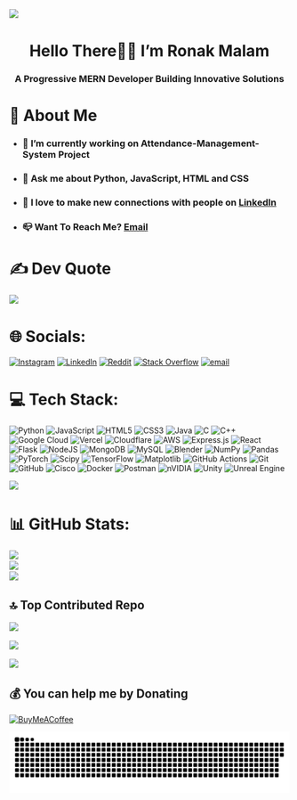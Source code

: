 ﻿<img src="https://www.canva.com/design/DAGggCgo1xM/L5y40EadpjnS0LBLqhn2hw/view"/>
<h1 align="center">Hello There👋🏻 I’m Ronak Malam</h1>
<h3 align="center">A Progressive MERN Developer Building Innovative Solutions</h3>

# 📝 About Me

- <h3>🔭 I’m currently working on Attendance-Management-System Project</h3>
- <h3>💬 Ask me about Python, JavaScript, HTML and CSS</h3>
- <h3>👯 I love to make new connections with people on <a href="https://www.linkedin.com/in/ronak-malam/">LinkedIn</a></h3>
- <h3>📪 Want To Reach Me? <a href="mailto:itzronakmalam94@gmail.com">Email</a></h3>


<!-- <p align="left"> <img src="https://komarev.com/ghpvc/?username=Ronakmalam333&label=Profile%20views&color=0e75b6&style=flat" alt="Ronakmalam333" /> </p> -->

# ✍️  Dev Quote
![](https://quotes-github-readme.vercel.app/api?type=horizontal&theme=tokyonight)

# 🌐 Socials:
[![Instagram](https://img.shields.io/badge/Instagram-%23E4405F.svg?logo=Instagram&logoColor=white)](https://instagram.com/thelifeof.maxx) [![LinkedIn](https://img.shields.io/badge/LinkedIn-%230077B5.svg?logo=linkedin&logoColor=white)](https://linkedin.com/in/ronak-malam) [![Reddit](https://img.shields.io/badge/Reddit-%23FF4500.svg?logo=Reddit&logoColor=white)](https://reddit.com/user/Itzz-Maxx-333) [![Stack Overflow](https://img.shields.io/badge/-Stackoverflow-FE7A16?logo=stack-overflow&logoColor=white)](https://stackoverflow.com/users/29850084) [![email](https://img.shields.io/badge/Email-D14836?logo=gmail&logoColor=white)](mailto:itzronakmalam94@gmail.com) 




# 💻 Tech Stack:
![Python](https://img.shields.io/badge/python-3670A0?style=for-the-badge&logo=python&logoColor=ffdd54) ![JavaScript](https://img.shields.io/badge/javascript-%23323330.svg?style=for-the-badge&logo=javascript&logoColor=%23F7DF1E) ![HTML5](https://img.shields.io/badge/html5-%23E34F26.svg?style=for-the-badge&logo=html5&logoColor=white) ![CSS3](https://img.shields.io/badge/css3-%231572B6.svg?style=for-the-badge&logo=css3&logoColor=white) ![Java](https://img.shields.io/badge/java-%23ED8B00.svg?style=for-the-badge&logo=openjdk&logoColor=white) ![C](https://img.shields.io/badge/c-%2300599C.svg?style=for-the-badge&logo=c&logoColor=white) ![C++](https://img.shields.io/badge/c++-%2300599C.svg?style=for-the-badge&logo=c%2B%2B&logoColor=white) ![Google Cloud](https://img.shields.io/badge/GoogleCloud-%234285F4.svg?style=for-the-badge&logo=google-cloud&logoColor=white) ![Vercel](https://img.shields.io/badge/vercel-%23000000.svg?style=for-the-badge&logo=vercel&logoColor=white) ![Cloudflare](https://img.shields.io/badge/Cloudflare-F38020?style=for-the-badge&logo=Cloudflare&logoColor=white) ![AWS](https://img.shields.io/badge/AWS-%23FF9900.svg?style=for-the-badge&logo=amazon-aws&logoColor=white) ![Express.js](https://img.shields.io/badge/express.js-%23404d59.svg?style=for-the-badge&logo=express&logoColor=%2361DAFB) ![React](https://img.shields.io/badge/react-%2320232a.svg?style=for-the-badge&logo=react&logoColor=%2361DAFB) ![Flask](https://img.shields.io/badge/flask-%23000.svg?style=for-the-badge&logo=flask&logoColor=white) ![NodeJS](https://img.shields.io/badge/node.js-6DA55F?style=for-the-badge&logo=node.js&logoColor=white) ![MongoDB](https://img.shields.io/badge/MongoDB-%234ea94b.svg?style=for-the-badge&logo=mongodb&logoColor=white) ![MySQL](https://img.shields.io/badge/mysql-4479A1.svg?style=for-the-badge&logo=mysql&logoColor=white) ![Blender](https://img.shields.io/badge/blender-%23F5792A.svg?style=for-the-badge&logo=blender&logoColor=white) ![NumPy](https://img.shields.io/badge/numpy-%23013243.svg?style=for-the-badge&logo=numpy&logoColor=white) ![Pandas](https://img.shields.io/badge/pandas-%23150458.svg?style=for-the-badge&logo=pandas&logoColor=white) ![PyTorch](https://img.shields.io/badge/PyTorch-%23EE4C2C.svg?style=for-the-badge&logo=PyTorch&logoColor=white) ![Scipy](https://img.shields.io/badge/SciPy-%230C55A5.svg?style=for-the-badge&logo=scipy&logoColor=%white) ![TensorFlow](https://img.shields.io/badge/TensorFlow-%23FF6F00.svg?style=for-the-badge&logo=TensorFlow&logoColor=white) ![Matplotlib](https://img.shields.io/badge/Matplotlib-%23ffffff.svg?style=for-the-badge&logo=Matplotlib&logoColor=black) ![GitHub Actions](https://img.shields.io/badge/github%20actions-%232671E5.svg?style=for-the-badge&logo=githubactions&logoColor=white) ![Git](https://img.shields.io/badge/git-%23F05033.svg?style=for-the-badge&logo=git&logoColor=white) ![GitHub](https://img.shields.io/badge/github-%23121011.svg?style=for-the-badge&logo=github&logoColor=white) ![Cisco](https://img.shields.io/badge/cisco-%23049fd9.svg?style=for-the-badge&logo=cisco&logoColor=black) ![Docker](https://img.shields.io/badge/docker-%230db7ed.svg?style=for-the-badge&logo=docker&logoColor=white) ![Postman](https://img.shields.io/badge/Postman-FF6C37?style=for-the-badge&logo=postman&logoColor=white) ![nVIDIA](https://img.shields.io/badge/nVIDIA-%2376B900.svg?style=for-the-badge&logo=nVIDIA&logoColor=white) ![Unity](https://img.shields.io/badge/unity-%23000000.svg?style=for-the-badge&logo=unity&logoColor=white) ![Unreal Engine](https://img.shields.io/badge/unrealengine-%23313131.svg?style=for-the-badge&logo=unrealengine&logoColor=white)

<img src="https://user-images.githubusercontent.com/74038190/212284115-f47cd8ff-2ffb-4b04-b5bf-4d1c14c0247f.gif"/>


# 📊 GitHub Stats:
![](https://github-readme-stats.vercel.app/api?username=Ronakmalam333&theme=dark&hide_border=false&include_all_commits=true&count_private=true)<br/>
![](https://nirzak-streak-stats.vercel.app/?user=Ronakmalam333&theme=dark&hide_border=false)<br/>
![](https://github-readme-stats.vercel.app/api/top-langs/?username=Ronakmalam333&theme=dark&hide_border=false&include_all_commits=true&count_private=true&layout=compact)

## 🔝 Top Contributed Repo
![](https://github-contributor-stats.vercel.app/api?username=Ronakmalam333&limit=5&theme=holi&combine_all_yearly_contributions=true)

<img src="https://user-images.githubusercontent.com/74038190/212284115-f47cd8ff-2ffb-4b04-b5bf-4d1c14c0247f.gif"/>

[![](https://visitcount.itsvg.in/api?id=Ronakmalam333&icon=10&color=13)](https://visitcount.itsvg.in)



  ## 💰 You can help me by Donating
  [![BuyMeACoffee](https://img.shields.io/badge/Buy%20Me%20a%20Coffee-ffdd00?style=for-the-badge&logo=buy-me-a-coffee&logoColor=black)](https://buymeacoffee.com/ronakmalam) 


<picture>
  <source media="(prefers-color-scheme: dark)" srcset="https://raw.githubusercontent.com/Ronakmalam333/Ronakmalam333/output/github-snake-dark.svg" />
  <source media="(prefers-color-scheme: light)" srcset="https://raw.githubusercontent.com/Ronakmalam333/Ronakmalam333/output/github-snake.svg" />
  <img alt="github-snake" src="https://raw.githubusercontent.com/Ronakmalam333/Ronakmalam333/output/github-snake.svg" />
</picture>
